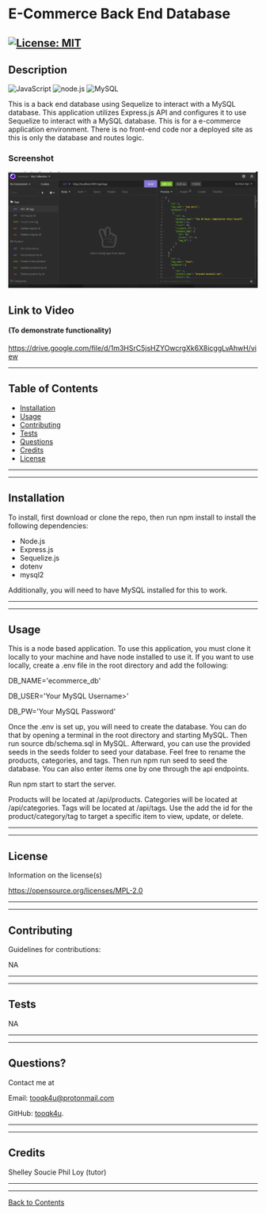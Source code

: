 # E-Commerce Back End Database
   [![License: MIT](https://img.shields.io/badge/License-MIT-blue.svg)](https://opensource.org/licenses/MIT)
---


## Description 

![JavaScript](https://img.shields.io/badge/javascript%20-%23323330.svg?&style=for-the-badge&logo=javascript&logoColor=%23F7DF1E)
![node.js](https://img.shields.io/badge/node.js%20-%2343853D.svg?&style=for-the-badge&logo=node.js&logoColor=white)
![MySQL](https://img.shields.io/badge/mysql-%2300f.svg?&style=for-the-badge&logo=mysql&logoColor=white)

  
This is a back end database using Sequelize to interact with a MySQL database. This application utilizes Express.js API and configures it to use Sequelize to interact with a MySQL database. This is for a e-commerce application environment. There is no front-end code nor a deployed site as this is only the database and routes logic. 

### Screenshot
![Project Screenshot](./images/Capture.PNG)


## Link to Video  
#### (To demonstrate functionality)
https://drive.google.com/file/d/1m3HSrC5jsHZYOwcrgXk6X8icggLvAhwH/view




---
  
## Table of Contents 

* [Installation](#installation)
* [Usage](#usage)
* [Contributing](#contributing)
* [Tests](#tests)
* [Questions](#questions)
* [Credits](#credits)
* [License](#license)

---
---

## Installation
To install, first download or clone the repo, then run npm install to install the following dependencies: 
* Node.js
* Express.js
* Sequelize.js
* dotenv
* mysql2

Additionally, you will need to have MySQL installed for this to work.



---
---

## Usage

This is a node based application. To use this application, you must clone it locally to your machine and have node installed to use it. If you want to use locally, create a .env file in the root directory and add the following:

DB_NAME='ecommerce_db'

DB_USER='Your MySQL Username>'

DB_PW='Your MySQL Password'

Once the .env is set up, you will need to create the database. You can do that by opening a terminal in the root directory and starting MySQL. Then run source db/schema.sql in MySQL. Afterward, you can use the provided seeds in the seeds folder to seed your database. Feel free to rename the products, categories, and tags. Then run npm run seed to seed the database. You can also enter items one by one through the api endpoints.

Run npm start to start the server.

Products will be located at /api/products. Categories will be located at /api/categories. Tags will be located at /api/tags. Use the add the id for the product/category/tag to target a specific item to view, update, or delete.


---
---

## License

Information on the license(s)

https://opensource.org/licenses/MPL-2.0

---
---

## Contributing

Guidelines for contributions:

NA

---
---

## Tests

NA

---
---

## Questions?

Contact me at

Email: [tooqk4u@protonmail.com](mailto:tooqk4u@protonmail.com)

GitHub: [tooqk4u](https://github.com/tooqk4u).



 ---
 ---

## Credits 
 
Shelley Soucie
Phil Loy (tutor)

---
---

[Back to Contents](#table-of-contents)
